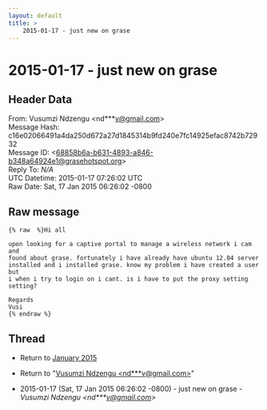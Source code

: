 ```yaml
---
layout: default
title: >
    2015-01-17 - just new on grase
---
```


# 2015-01-17 - just new on grase

## Header Data

From: Vusumzi Ndzengu \<nd***v@gmail.com\><br>
Message Hash: c16e02066491a4da250d672a27d1845314b9fd240e7fc14925efac8742b72932<br>
Message ID: \<68858b6a-b631-4893-a846-b348a64924e1@grasehotspot.org\><br>
Reply To: _N/A_<br>
UTC Datetime: 2015-01-17 07:26:02 UTC<br>
Raw Date: Sat, 17 Jan 2015 06:26:02 -0800<br>

## Raw message

```
{% raw  %}Hi all

upon looking for a captive portal to manage a wireless network i cam and 
found about grase. fortunately i have already have ubuntu 12.04 server 
installed and i installed grase. know my problem i have created a user but 
i when i try to login on i cant. is i have to put the proxy setting setting?

Regards
Vusi
{% endraw %}
```

## Thread

+ Return to [January 2015](/archive/2015/01)

+ Return to "[Vusumzi Ndzengu <nd***v<span>@</span>gmail.com>](/authors/nd___v_at_gmail_com)"

+ 2015-01-17 (Sat, 17 Jan 2015 06:26:02 -0800) - just new on grase - _Vusumzi Ndzengu \<nd***v@gmail.com\>_

